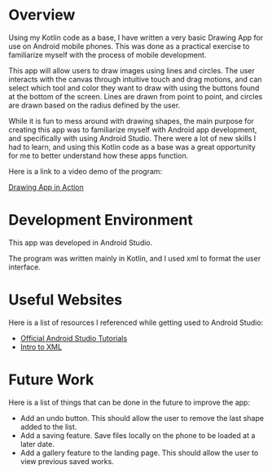 # Overview

Using my Kotlin code as a base, I have written a very basic Drawing App for use on Android mobile phones. This was done as a practical exercise to familiarize myself with the process of mobile development.

This app will allow users to draw images using lines and circles. The user interacts with the canvas through intuitive touch and drag motions, and can select which tool and color they want to draw with using the buttons found at the bottom of the screen. Lines are drawn from point to point, and circles are drawn based on the radius defined by the user.

While it is fun to mess around with drawing shapes, the main purpose for creating this app was to familiarize myself with Android app development, and specifically with using Android Studio. There were a lot of new skills I had to learn, and using this Kotlin code as a base was a great opportunity for me to better understand how these apps function.

Here is a link to a video demo of the program:

[Drawing App in Action](https://youtu.be/1weraJwyKVw)

# Development Environment

This app was developed in Android Studio.

The program was written mainly in Kotlin, and I used xml to format the user interface.

# Useful Websites

Here is a list of resources I referenced while getting used to Android Studio:
* [Official Android Studio Tutorials](https://developer.android.com/get-started/overview?_gl=1*rioms4*_up*MQ..&gclid=CjwKCAjw-JG5BhBZEiwAt7JR66TtHsPFoihWNTHeytW5LoE3tD1cvtZHhCtWS3GzYhGRpUQKPLih8hoC6JEQAvD_BwE&gclsrc=aw.ds)
* [Intro to XML](https://developer.android.com/reference/android/util/Xml)

# Future Work

Here is a list of things that can be done in the future to improve the app:
* Add an undo button. This should allow the user to remove the last shape added to the list.
* Add a saving feature. Save files locally on the phone to be loaded at a later date.
* Add a gallery feature to the landing page. This should allow the user to view previous saved works.
